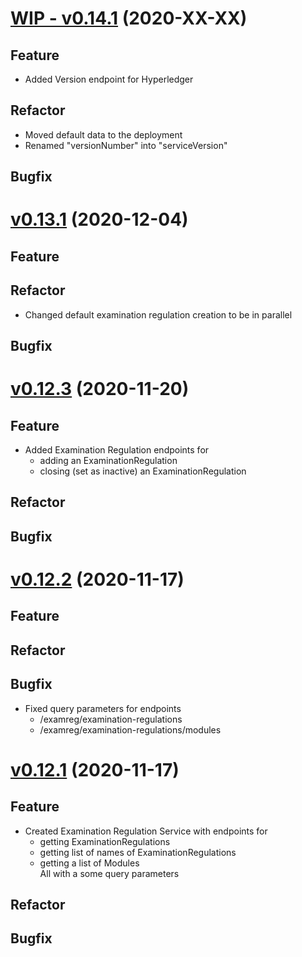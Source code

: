 # [WIP - v0.14.1](https://github.com/upb-uc4/University-Credits-4.0/compare/examreg-v0.13.1...examreg-v0.14.1) (2020-XX-XX)
## Feature
- Added Version endpoint for Hyperledger
## Refactor
- Moved default data to the deployment 
- Renamed "versionNumber" into "serviceVersion"
## Bugfix

# [v0.13.1](https://github.com/upb-uc4/University-Credits-4.0/compare/examreg-v0.12.3...examreg-v0.13.1) (2020-12-04)
## Feature
## Refactor
 - Changed default examination regulation creation to be in parallel
## Bugfix

# [v0.12.3](https://github.com/upb-uc4/University-Credits-4.0/compare/examreg-v0.12.2...examreg-v0.12.3) (2020-11-20)
## Feature
 - Added Examination Regulation endpoints for 
    - adding an ExaminationRegulation
    - closing (set as inactive) an ExaminationRegulation
## Refactor
## Bugfix

# [v0.12.2](https://github.com/upb-uc4/University-Credits-4.0/compare/examreg-v0.12.1...examreg-v0.12.2) (2020-11-17)
## Feature
## Refactor
## Bugfix
 - Fixed query parameters for endpoints
    - /examreg/examination-regulations
    - /examreg/examination-regulations/modules

# [v0.12.1](https://github.com/upb-uc4/University-Credits-4.0/compare/examreg-v0.12.1...examreg-v0.12.1) (2020-11-17)
## Feature
 - Created Examination Regulation Service with endpoints for
    - getting ExaminationRegulations
    - getting list of names of ExaminationRegulations
    - getting a list of Modules  
    All with a some query parameters
## Refactor
## Bugfix
